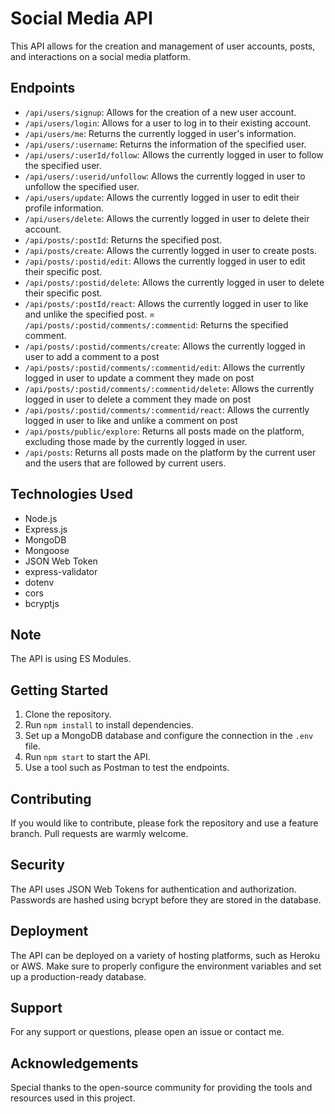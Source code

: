 # Social Media API

This API allows for the creation and management of user accounts, posts, and interactions on a social media platform.

## Endpoints
- `/api/users/signup`: Allows for the creation of a new user account.
- `/api/users/login`: Allows for a user to log in to their existing account.
- `/api/users/me`: Returns the currently logged in user's information.
- `/api/users/:username`: Returns the information of the specified user.
- `/api/users/:userId/follow`: Allows the currently logged in user to follow the specified user.
- `/api/users/:userid/unfollow`: Allows the currently logged in user to unfollow the specified user.
- `/api/users/update`: Allows the currently logged in user to edit their profile information.
- `/api/users/delete`: Allows the currently logged in user to delete their account.
- `/api/posts/:postId`: Returns the specified post.
- `/api/posts/create`: Allows the currently logged in user to create posts.
- `/api/posts/:postid/edit`: Allows the currently logged in user to edit their specific post.
- `/api/posts/:postid/delete`: Allows the currently logged in user to delete their specific post.
- `/api/posts/:postId/react`: Allows the currently logged in user to like and unlike the specified post.
= `/api/posts/:postid/comments/:commentid`: Returns the specified comment.
- `/api/posts/:postid/comments/create`: Allows the currently logged in user to add a comment to a post
- `/api/posts/:postid/comments/:commentid/edit`: Allows the currently logged in user to update a comment they made on post
- `/api/posts/:postid/comments/:commentid/delete`: Allows the currently logged in user to delete a comment they made on post
- `/api/posts/:postid/comments/:commentid/react`: Allows the currently logged in user to like and unlike a comment on post
- `/api/posts/public/explore`: Returns all posts made on the platform, excluding those made by the currently logged in user.
- `/api/posts`: Returns all posts made on the platform by the current user and the users that are followed by current users.

## Technologies Used
- Node.js
- Express.js
- MongoDB
- Mongoose
- JSON Web Token
- express-validator
- dotenv
- cors
- bcryptjs

## Note
The API is using ES Modules.

## Getting Started
1. Clone the repository.
2. Run `npm install` to install dependencies.
3. Set up a MongoDB database and configure the connection in the `.env` file.
4. Run `npm start` to start the API.
5. Use a tool such as Postman to test the endpoints.

## Contributing
If you would like to contribute, please fork the repository and use a feature branch. Pull requests are warmly welcome.

## Security
The API uses JSON Web Tokens for authentication and authorization. Passwords are hashed using bcrypt before they are stored in the database.

## Deployment
The API can be deployed on a variety of hosting platforms, such as Heroku or AWS. Make sure to properly configure the environment variables and set up a production-ready database.

## Support
For any support or questions, please open an issue or contact me.

## Acknowledgements
Special thanks to the open-source community for providing the tools and resources used in this project.
